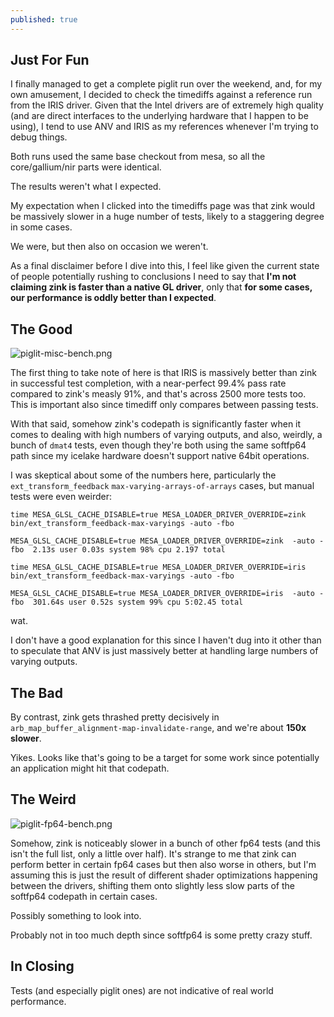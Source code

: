 ```yaml
---
published: true
---
```

## Just For Fun

I finally managed to get a complete piglit run over the weekend, and, for my own amusement, I decided to check the timediffs against a reference run from the IRIS driver. Given that the Intel drivers are of extremely high quality (and are direct interfaces to the underlying hardware that I happen to be using), I tend to use ANV and IRIS as my references whenever I'm trying to debug things.

Both runs used the same base checkout from mesa, so all the core/gallium/nir parts were identical.

The results weren't what I expected.

My expectation when I clicked into the timediffs page was that zink would be massively slower in a huge number of tests, likely to a staggering degree in some cases.

We were, but then also on occasion we weren't.

As a final disclaimer before I dive into this, I feel like given the current state of people potentially rushing to conclusions I need to say that **I'm not claiming zink is faster than a native GL driver**, only that **for some cases, our performance is oddly better than I expected**.

## The Good
![piglit-misc-bench.png]({{site.url}}/assets/piglit-misc-bench.png)

The first thing to take note of here is that IRIS is massively better than zink in successful test completion, with a near-perfect 99.4% pass rate compared to zink's measly 91%, and that's across 2500 more tests too. This is important also since timediff only compares between passing tests.

With that said, somehow zink's codepath is significantly faster when it comes to dealing with high numbers of varying outputs, and also, weirdly, a bunch of `dmat4` tests, even though they're both using the same softfp64 path since my icelake hardware doesn't support native 64bit operations.

I was skeptical about some of the numbers here, particularly the `ext_transform_feedback` `max-varying-arrays-of-arrays` cases, but manual tests were even weirder:

```
time MESA_GLSL_CACHE_DISABLE=true MESA_LOADER_DRIVER_OVERRIDE=zink bin/ext_transform_feedback-max-varyings -auto -fbo

MESA_GLSL_CACHE_DISABLE=true MESA_LOADER_DRIVER_OVERRIDE=zink  -auto -fbo  2.13s user 0.03s system 98% cpu 2.197 total
```

```
time MESA_GLSL_CACHE_DISABLE=true MESA_LOADER_DRIVER_OVERRIDE=iris bin/ext_transform_feedback-max-varyings -auto -fbo

MESA_GLSL_CACHE_DISABLE=true MESA_LOADER_DRIVER_OVERRIDE=iris  -auto -fbo  301.64s user 0.52s system 99% cpu 5:02.45 total
```

wat.

I don't have a good explanation for this since I haven't dug into it other than to speculate that ANV is just massively better at handling large numbers of varying outputs.

## The Bad

By contrast, zink gets thrashed pretty decisively in `arb_map_buffer_alignment-map-invalidate-range`, and we're about **150x slower**.

Yikes. Looks like that's going to be a target for some work since potentially an application might hit that codepath.


## The Weird
![piglit-fp64-bench.png]({{site.url}}/assets/piglit-fp64-bench.png)

Somehow, zink is noticeably slower in a bunch of other fp64 tests (and this isn't the full list, only a little over half). It's strange to me that zink can perform better in certain fp64 cases but then also worse in others, but I'm assuming this is just the result of different shader optimizations happening between the drivers, shifting them onto slightly less slow parts of the softfp64 codepath in certain cases.

Possibly something to look into.

Probably not in too much depth since softfp64 is some pretty crazy stuff.

## In Closing
Tests (and especially piglit ones) are not indicative of real world performance.
